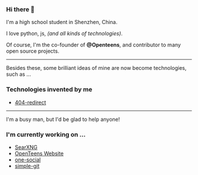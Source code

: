 ### Hi there 👋

I'm a high school student in Shenzhen, China.

I love python, js, _(and all kinds of technologies)_.

Of course, I'm the co-founder of **@Openteens**, and contributor to many open source projects.

---

Besides these, some brilliant ideas of mine are now become technologies, such as ...

### Technologies invented by me
- [404-redirect](https://github.com/berniehuang2008/404-redirect)


---

I'm a busy man, but I'd be glad to help anyone!
### I'm currently working on ...
- [SearXNG](https://github.com/searxng/searxng)
- [OpenTeens Website](https://github.com/openteenscore/openteenscore.github.io)
- [one-social](https://github.com/BernieHuang2008/one-social)
- [simple-git](https://github.com/BernieHuang2008/simple-git)

<!--
**BernieHuang2008/BernieHuang2008** is a ✨ _special_ ✨ repository because its `README.md` (this file) appears on your GitHub profile.

Here are some ideas to get you started:

- 🔭 I’m currently working on ...
- 🌱 I’m currently learning ...
- 👯 I’m looking to collaborate on ...
- 🤔 I’m looking for help with ...
- 💬 Ask me about ...
- 📫 How to reach me: ...
- 😄 Pronouns: ...
- ⚡ Fun fact: ...
-->
